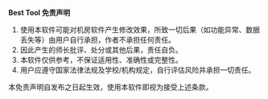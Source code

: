 **Best Tool 免责声明**

1. 使用本软件可能对机房软件产生修改效果，所致一切后果（如功能异常、数据丢失等）由用户自行承担，作者不承担任何责任。  
2. 因此产生的师长批评、处分或其他后果，责任自负。  
3. 本软件仅供参考，不保证适用性、准确性或完整性。  
4. 用户应遵守国家法律法规及学校/机构规定，自行评估风险并承担一切责任。  

本免责声明自发布之日起生效，使用本软件即视为接受上述条款。